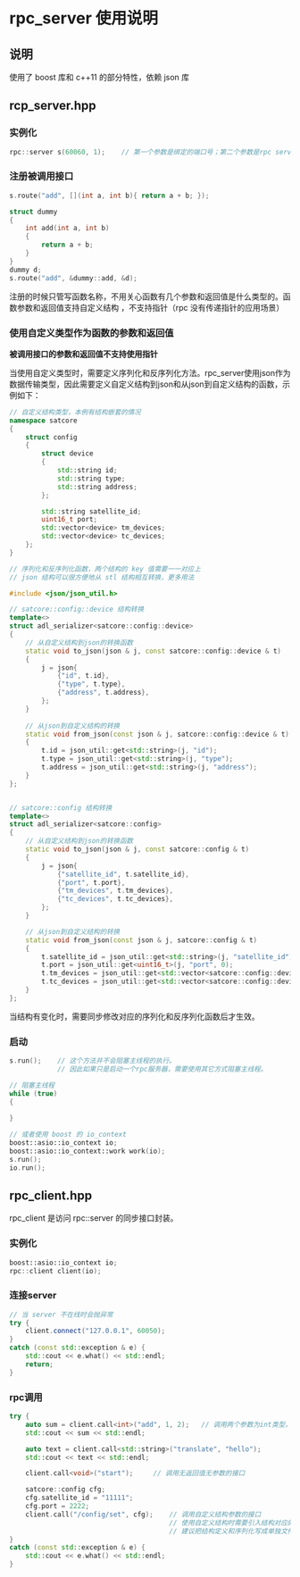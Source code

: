 # rpc_server 使用说明



## 说明

使用了 boost 库和 c++11 的部分特性，依赖 json 库



## rcp_server.hpp



### 实例化

```c++
rpc::server s(60060, 1);	// 第一个参数是绑定的端口号；第二个参数是rpc server内部的线程数量
```



### 注册被调用接口

```c++
s.route("add", [](int a, int b){ return a + b; });

struct dummy
{
    int add(int a, int b)
    {
        return a + b;
    }
}
dummy d;
s.route("add", &dummy::add, &d);
```



注册的时候只管写函数名称，不用关心函数有几个参数和返回值是什么类型的。函数参数和返回值支持自定义结构 ，不支持指针（rpc 没有传递指针的应用场景）



### 使用自定义类型作为函数的参数和返回值

**被调用接口的参数和返回值不支持使用指针**

当使用自定义类型时，需要定义序列化和反序列化方法。rpc_server使用json作为数据传输类型，因此需要定义自定义结构到json和从json到自定义结构的函数，示例如下：

```c++
// 自定义结构类型，本例有结构嵌套的情况
namespace satcore
{
    struct config
    {
        struct device
        {
            std::string id;
            std::string type;
            std::string address;
        };

        std::string satellite_id;
        uint16_t port;
        std::vector<device> tm_devices;
        std::vector<device> tc_devices;
    };
}

// 序列化和反序列化函数，两个结构的 key 值需要一一对应上
// json 结构可以很方便地从 stl 结构相互转换，更多用法

#include <json/json_util.h>

// satcore::config::device 结构转换
template<>
struct adl_serializer<satcore::config::device>
{
	// 从自定义结构到json的转换函数
    static void to_json(json & j, const satcore::config::device & t)
    {
        j = json{
            {"id", t.id},
            {"type", t.type},
            {"address", t.address},
        };
    }
    
	// 从json到自定义结构的转换
    static void from_json(const json & j, satcore::config::device & t)
    {
        t.id = json_util::get<std::string>(j, "id");
        t.type = json_util::get<std::string>(j, "type");
        t.address = json_util::get<std::string>(j, "address");
    }
};


// satcore::config 结构转换
template<>
struct adl_serializer<satcore::config>
{
	// 从自定义结构到json的转换函数
    static void to_json(json & j, const satcore::config & t)
    {
        j = json{
            {"satellite_id", t.satellite_id},
            {"port", t.port},
            {"tm_devices", t.tm_devices},
            {"tc_devices", t.tc_devices},
        };
    }

	// 从json到自定义结构的转换
    static void from_json(const json & j, satcore::config & t)
    {
        t.satellite_id = json_util::get<std::string>(j, "satellite_id");
        t.port = json_util::get<uint16_t>(j, "port", 0);
        t.tm_devices = json_util::get<std::vector<satcore::config::device>>(j, "tm_devices");
        t.tc_devices = json_util::get<std::vector<satcore::config::device>>(j, "tc_devices");
    }
};
```



当结构有变化时，需要同步修改对应的序列化和反序列化函数后才生效。





### 启动

```c++
s.run();	// 这个方法并不会阻塞主线程的执行。
			// 因此如果只是启动一个rpc服务器，需要使用其它方式阻塞主线程。

// 阻塞主线程
while (true) 
{
    
}

// 或者使用 boost 的 io_context
boost::asio::io_context io;
boost::asio::io_context::work work(io);
s.run();
io.run();
```





## rpc_client.hpp

rpc_client 是访问 rpc::server 的同步接口封装。



### 实例化

```c++
boost::asio::io_context io;
rpc::client client(io);
```



### 连接server

```c++
// 当 server 不在线时会抛异常
try {
    client.connect("127.0.0.1", 60050);
}
catch (const std::exception & e) {
    std::cout << e.what() << std::endl;
    return;
}
```


### rpc调用

```c++
try {
    auto sum = client.call<int>("add", 1, 2);	// 调用两个参数为int类型，返回值也为int的接口
    std::cout << sum << std::endl;

    auto text = client.call<std::string>("translate", "hello");
    std::cout << text << std::endl;

    client.call<void>("start");		// 调用无返回值无参数的接口

    satcore::config cfg;
    cfg.satellite_id = "11111";
    cfg.port = 2222;
    client.call("/config/set", cfg);	// 调用自定义结构参数的接口
    									// 使用自定义结构时需要引入结构对应的序列化反序列化函数
    									// 建议把结构定义和序列化写成单独文件，c/s两边都可以用
}
catch (const std::exception & e) {
    std::cout << e.what() << std::endl;
}
```

